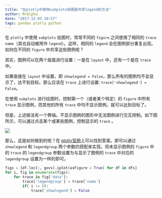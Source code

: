 ```yaml
---
title: "在plotly中使用subplots绘图是共享legend的方法"
author: MrAlpha
date: "2017-12-03 10:57"
tags: pandas plotly python
---
```


在 `plotly` 中使用 `subplots` 绘图时，常常不同的 `figure` 之间使用了相同的 `trace name`（其也自动被用作 `legend`）。这样，相同的 `legend` 会在图例部分重复出现。如何在不同的 `figure` 中共享这些图例呢？

其实，图例可以在两个层面进行设置：一是在 `layout` 中，还有一个是在 `trace` 中。

如果直接在 `layout` 中设置，即 `showlegend = False`，那么所有的图例均不会显示了，达不到目标。那么应该在 `trace` 上进行设置: `trace['showlegend'] = False`。

在使用 `subplots` 进行绘图时，控制第一个（或者某个特定）的 `figure` 中所有 `trace` 显示图例，而其他的所有 `trace` 中均不显示图例。就可以达到目标了。

但是，上述做法有一个弊端。不显示图例的图形中无法图例进行交互控制。如下图所示，可以通过点击某个或某些图例，控制显示的 `trace` 。

![](http://7xonmk.com1.z0.glb.clouddn.com/2017-12-03_11-15-05.jpg)

那么，这是如何做到的呢？在 [plotly官网](https://github.com/plotly/plotly.py/issues/800)上可以找到答案。即可以通过 `showlegend` 和 `legendgroup` 两个参数的搭配来实现。将未显示图例的 `figure` 中的 `trace` 的 `legendgroup` 参数设置为与显示了图例的 `trace` 中对应的 `legendgroup` 设置为一样的即可。

```python
figs = [df.loc[:, govs].iplot(asFigure = True) for df in dfs]
for i, fig in enumerate(figs):
    for trace in fig['data']:
        trace['legendgroup'] = trace['name']
        if( i != 0):
            trace['showlegend'] = False
```
